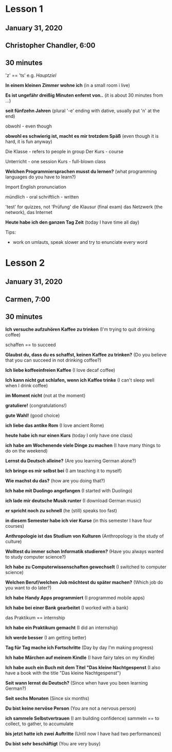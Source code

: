 # Lesson 1
## January 31, 2020
## Christopher Chandler, 6:00
## 30 minutes

'z' == 'ts' e.g. _Hauptziel_

**In einem kleinen Zimmer wohne ich** (in a small room i live)

**Es ist ungefähr dreißig Minuten enfernt von..** (it is about 30 minutes from ...)

**seit fünfzehn Jahren** (plural '-e' ending with dative, usually put 'n' at the end)

obwohl - even though

**obwohl es schwierig ist, macht es mir trotzdem Späß**
(even though it is hard, it is fun anyway)

Die Klasse - refers to people in group
Der Kurs - course

Unterricht - one session
Kurs - full-blown class

**Welchen Programmiersprachen musst du lernen?** (what programming languages do you have to learn?)

Import English pronunciation

mündlich - oral
schriftlich - written

'test' for quizzes, not 'Prüfung'
die Klausur (final exam)
das Netzwerk (the network), das Internet

**Heute habe ich den ganzen Tag Zeit**
(today I have time all day)

Tips:

- work on umlauts, speak slower and try to enunciate every word

# Lesson 2
## January 31, 2020
## Carmen, 7:00
## 30 minutes

**Ich versuche aufzuhören Kaffee zu trinken**
(I'm trying to quit drinking coffee)

schaffen == to succeed

**Glaubst du, dass du es schaffst, keinen Kaffee zu trinken?**
(Do you believe that you can succeed in not drinking coffee?)

**Ich liebe koffeeinfreien Kaffee**
(I love decaf coffee)

**Ich kann nicht gut schlafen, wenn ich Kaffee trinke** (I can't sleep well when I drink coffee)

**im Moment nicht** (not at the moment)

**gratuliere!** (congratulations!)

**gute Wahl!** (good choice)

**ich liebe das antike Rom**
(I love ancient Rome)

**heute habe ich nur einen Kurs**
(today I only have one class)

**ich habe am Wochenende viele Dinge zu machen**
(I have many things to do on the weekend)

**Lernst du Deutsch alleine?** (Are you learning German alone?)

**Ich bringe es mir selbst bei**
(I am teaching it to myself)

**Wie machst du das?**
(how are you doing that?)

**Ich habe mit Duolingo angefangen**
(I started with Duolingo)

**ich lade mir deutsche Musik runter**
(I download German music)

**er spricht noch zu schnell**
(he (still) speaks too fast)

**in diesem Semester habe ich vier Kurse**
(in this semester I have four courses)

**Anthropologie ist das Studium von Kulturen** (Anthropology is the study of culture)

**Wolltest du immer schon Informatik studieren?**
(Have you always wanted to study computer science?)

**Ich habe zu Computerwissenschaften gewechselt**
(I switched to computer science)

**Welchen Beruf/welchen Job möchtest du später machen?**
(Which job do you want to do later?)

**Ich habe Handy Apps programmiert**
(I programmed mobile apps)

**Ich habe bei einer Bank gearbeitet**
(I worked with a bank)

das Praktikum == internship

**Ich habe ein Praktikum gemacht**
(I did an internship)

**Ich werde besser**
(I am getting better)

**Tag für Tag mache ich Fortschritte**
(Day by day I'm making progress)

**Ich habe Märchen auf meinem Kindle**
(I have fairy tales on my Kindle)

**Ich habe auch ein Buch mit dem Titel "Das kleine Nachtgespenst**
(I also have a book with the title "Das kleine Nachtgespenst")

**Seit wann lernst du Deutsch?**
(Since when have you been learning German?)

**Seit sechs Monaten**
(Since six months)

**Du bist keine nervöse Person**
(You are not a nervous person)

**ich sammele Selbstvertrauen**
(I am building confidence)
sammeln == to collect, to gather, to accumulate

**bis jetzt hatte ich zwei Auftritte**
(Until now I have had two performances)

**Du bist sehr beschäftigt**
(You are very busy)
